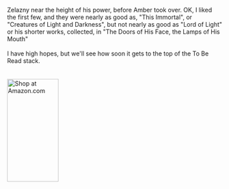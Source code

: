 <html><body><p>Zelazny near the height of his power, before Amber took over. OK, I liked the first few, and they were nearly as good as, "This Immortal", or "Creatures of Light and Darkness", but not nearly as good as "Lord of Light" or his shorter works, collected, in "The Doors of His Face, the Lamps of His Mouth" 
<br><br>I have high hopes, but we'll see how soon it gets to the top of the To Be Read stack.
<br><br><br><map name="boxmap-p8"><area shape="RECT" coords="14, 200, 103, 207" href="http://rcm.amazon.com/e/cm/privacy-policy.html?o=1">
<area coords="0,0,10000,10000" href="http://www.amazon.com/exec/obidos/redirect-home/whatcomestomi-20"></map><img width="120" height="240" border="0" usemap="#boxmap-p8" alt="Shop at Amazon.com"></p></body></html>